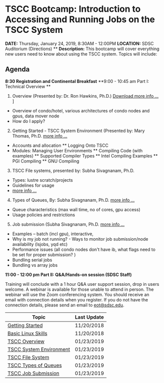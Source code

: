 # TSCC Bootcamp: Introduction to Accessing and Running Jobs on the TSCC System
**DATE:**        Thursday, January 24, 2019, 8:30AM - 12:00PM
**LOCATION:**    SDSC Auditorium (Directions)
**
**Description:** This bootcamp will cover everything new users need to know about using the TSCC system. Topics will include:

## Agenda
**8:30  Registration and Continental Breakfast**
**9:00 - 10:45 am   Part I: Technical Overview **

1. Overview (Presented by: Dr. Ron Hawkins, Ph.D.) 
[ Download more info ...](tscc_overview) ]
* Overview of condo/hotel, various architectures of condo nodes and gpus, data mover node
* How do I apply?
2. Getting Started - TSCC System Environment (Presented by: Mary Thomas, Ph.D. 
[more info ...](tscc_getting_started)  
* Accounts and allocation 
** Logging Onto TSCC
* Modules: Managing User Environments
** Compiling Code (with examples)
** Supported Compiler Types
** Intel Compiling Examples
** PGI Compiling
** GNU Compiling
3. TSCC File systems, presented by: Subha Sivagnanam, Ph.D. 
* Types: lustre scratch/projects
* Guidelines for usage 
* [more info ...](tscc_file_systems)
4. Types of Queues, By: Subha Sivagnanam, Ph.D.   [more info ...](tscc_X)
* Queue characteristics (max wall time, no of cores, gpu access)
* Usage policies and restrictions
5. Job submission (Subha Sivagnanam, Ph.D.   [more info ...](tscc_X)
* Examples – batch (incl gpu), interactive,
* Why is my job not running? - Ways to monitor job submission/node availability (lsjobs, yqd etc)
* Performance issues (all condo nodes don't have ib, what flags need to be set for proper submission? )
* Bundling serial jobs
* Bundling vs array jobs

**11:00 - 12:00 pm     Part II: Q&A/Hands-on session (SDSC Staff)**


Training will conclude with a 1 hour Q&A user support session, drop in users welcome. A webinar is available for those unable to attend in person. The webinar will use the Zoom conferencing system. You should receive an email with connection details when you register. If you do not have the connection details, please send an email to eot@sdsc.edu.

| Topic|Last Update|
|---|---|
| [Getting Started](getting_started) | 11/20/2018 |
| [Basic Linux Skills](basic_linux_skills) | 11/20/2018 |
| [TSCC Overview](tscc_overview) | 01/23/2019 |
| [TSCC System Environment](tscc_environment) | 01/23/2019 |
| [TSCC File System](tscc_file_system) | 01/23/2019 |
| [TSCC Types of Queues](tscc_queue_types) | 01/23/2019 |
| [TSCC Job Submission](tscc_job_submission) | 01/23/2019 |
